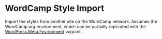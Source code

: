 WordCamp Style Import
=====================

Import the styles from another site on the WordCamp network. Assumes the WordCamp.org environment, which can be partially replicated with the [WordPress Meta Environment](https://github.com/iandunn/wordpress-meta-environment) vagrant.
